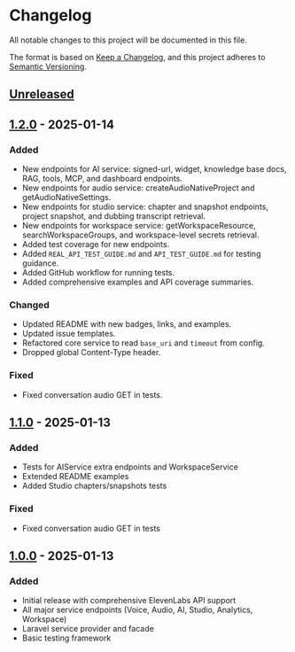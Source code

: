 # Changelog

All notable changes to this project will be documented in this file.

The format is based on [Keep a Changelog](https://keepachangelog.com/en/1.0.0/),
and this project adheres to [Semantic Versioning](https://semver.org/spec/v2.0.0.html).

## [Unreleased]

## [1.2.0] - 2025-01-14

### Added
- New endpoints for AI service: signed-url, widget, knowledge base docs, RAG, tools, MCP, and dashboard endpoints.
- New endpoints for audio service: createAudioNativeProject and getAudioNativeSettings.
- New endpoints for studio service: chapter and snapshot endpoints, project snapshot, and dubbing transcript retrieval.
- New endpoints for workspace service: getWorkspaceResource, searchWorkspaceGroups, and workspace-level secrets retrieval.
- Added test coverage for new endpoints.
- Added `REAL_API_TEST_GUIDE.md` and `API_TEST_GUIDE.md` for testing guidance.
- Added GitHub workflow for running tests.
- Added comprehensive examples and API coverage summaries.

### Changed
- Updated README with new badges, links, and examples.
- Updated issue templates.
- Refactored core service to read `base_uri` and `timeout` from config.
- Dropped global Content-Type header.

### Fixed
- Fixed conversation audio GET in tests.

## [1.1.0] - 2025-01-13
### Added
- Tests for AIService extra endpoints and WorkspaceService
- Extended README examples
- Added Studio chapters/snapshots tests

### Fixed
- Fixed conversation audio GET in tests

## [1.0.0] - 2025-01-13
### Added
- Initial release with comprehensive ElevenLabs API support
- All major service endpoints (Voice, Audio, AI, Studio, Analytics, Workspace)
- Laravel service provider and facade
- Basic testing framework

[Unreleased]: https://github.com/abdu11aev-samandar/laravel-elevenlabs/compare/v1.2.0...HEAD
[1.2.0]: https://github.com/abdu11aev-samandar/laravel-elevenlabs/compare/v1.1.0...v1.2.0
[1.1.0]: https://github.com/abdu11aev-samandar/laravel-elevenlabs/compare/v1.0.0...v1.1.0
[1.0.0]: https://github.com/abdu11aev-samandar/laravel-elevenlabs/releases/tag/v1.0.0

